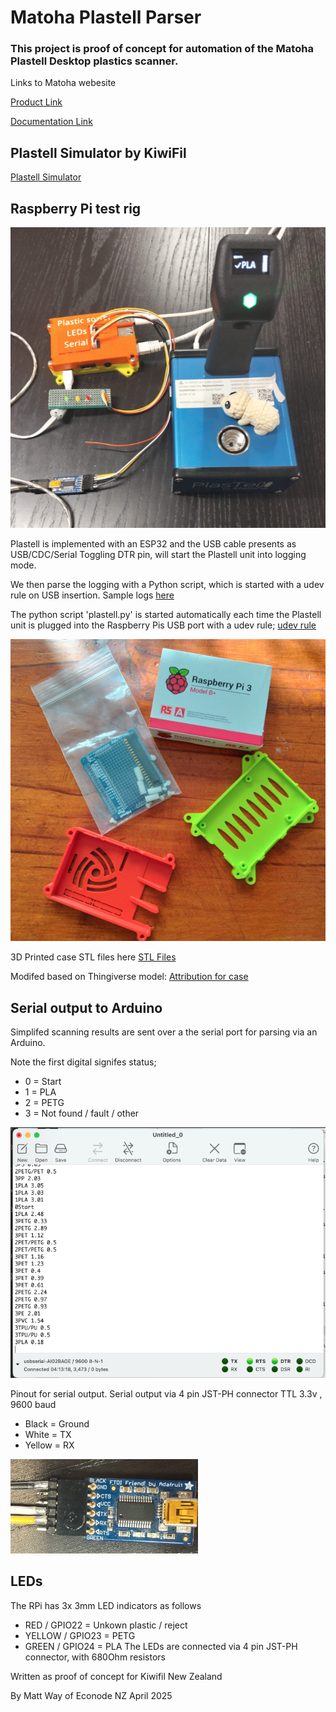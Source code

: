 # Matoha Plastell Parser

### This project is proof of concept for automation of the Matoha Plastell Desktop plastics scanner.
Links to Matoha webesite

  [Product Link](https://matoha.com/shop/plastell-desktop-18#attr=)

  [Documentation Link](https://matoha.com/documentation)


## Plastell Simulator by KiwiFil

[Plastell Simulator](Simulator/simulator.md)


## Raspberry Pi test rig

![Test rig photo](images/Plastell_test_rig.png)



Plastell is implemented with an ESP32 and the USB cable presents as USB/CDC/Serial
Toggling DTR pin, will start the Plastell unit into logging mode.

We then parse the logging with a Python script, which is started with a udev rule on USB insertion.
Sample logs [here](plastel_log_sample.txt)

The python script 'plastell.py' is started automatically each time the Plastell unit is plugged into the Raspberry Pis USB port with a udev rule; [udev rule](udev-rules.txt)

![Raspbery Pi Parts](images/RaspberryPi3_parts.png)

3D Printed case STL files here [STL Files](RaspberryPiCase)

Modifed based on Thingiverse model: [Attribution for case](https://www.thingiverse.com/thing:922740)


## Serial output to Arduino

Simplifed scanning results are sent over a the serial port for parsing via an Arduino.

Note the first digital signifes status;
- 0 = Start
- 1 = PLA
- 2 = PETG
- 3 = Not found / fault / other

![Serial output](images/Serial_output.png)


Pinout for serial output.
Serial output via 4 pin JST-PH connector TTL 3.3v , 9600 baud
 - Black = Ground
 - White = TX
 - Yellow = RX

![UART photo](images/SerialPortPins.png)


## LEDs
The RPi has 3x 3mm LED indicators as follows
 - RED / GPIO22 = Unkown plastic / reject
 - YELLOW / GPIO23 = PETG
 - GREEN / GPIO24 = PLA
The LEDs are connected via 4 pin JST-PH connector, with 680Ohm resistors

Written as proof of concept for Kiwifil New Zealand

By Matt Way of Econode NZ April 2025

